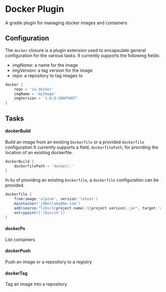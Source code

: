 Docker Plugin
=============

A gradle plugin for managing docker images and containers

## Configuration

The `docker` closure is a plugin extension used to encapsulate general configuration for the various tasks.
It currently supports the following fields:
- _imgName_: a name for the image
- _imgVersion_: a tag version for the image
- _repo_: a repository to tag images to

```groovy
docker {
    repo = 'io.docker'
    imgName = 'myImage'
    imgVersion = '1.0.0-SNAPSHOT'
}
```

## Tasks

#### dockerBuild
Build an image from an existing `Dockerfile` or a provided `dockerfile` configuration
It currently supports a field, `dockerfilePath`, for providing the location of an existing dockerfile.

```groovy
dockerBuild {
    dockerfilePath = 'docker/.'
}
```

In liu of providing an existing `Dockerfile`, a `dockerfile` configuration can be provided.

```groovy
dockerfile {
    from(image:'alpine', version:'latest')
    maintainer('jdbellamy@me.com')
    add(source:"libs/${project.name}-${project.version}.jar", target:'app.jar')
    entrypoint(['/bin/sh'])
}
```

#### dockerPs
List containers

#### dockerPush
Push an image or a repository to a registry

#### dockerTag
Tag an image into a repository
